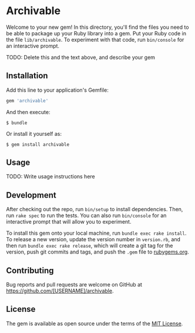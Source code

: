 # Archivable

Welcome to your new gem! In this directory, you'll find the files you need to be able to package up your Ruby library into a gem. Put your Ruby code in the file `lib/archivable`. To experiment with that code, run `bin/console` for an interactive prompt.

TODO: Delete this and the text above, and describe your gem

## Installation

Add this line to your application's Gemfile:

```ruby
gem 'archivable'
```

And then execute:

    $ bundle

Or install it yourself as:

    $ gem install archivable

## Usage

TODO: Write usage instructions here

## Development

After checking out the repo, run `bin/setup` to install dependencies. Then, run `rake spec` to run the tests. You can also run `bin/console` for an interactive prompt that will allow you to experiment.

To install this gem onto your local machine, run `bundle exec rake install`. To release a new version, update the version number in `version.rb`, and then run `bundle exec rake release`, which will create a git tag for the version, push git commits and tags, and push the `.gem` file to [rubygems.org](https://rubygems.org).

## Contributing

Bug reports and pull requests are welcome on GitHub at https://github.com/[USERNAME]/archivable.


## License

The gem is available as open source under the terms of the [MIT License](http://opensource.org/licenses/MIT).

